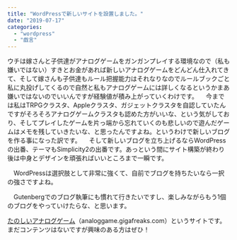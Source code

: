 ```yaml
---
title: "WordPressで新しいサイトを設置しました。"
date: "2019-07-17"
categories: 
  - "wordpress"
  - "戯言"
---
```


ウチは嫁さんと子供達がアナログゲームをガンガンプレイする環境なので（私も嫌いではない）すきとお金があれば新しいアナログゲームをどんどん仕入れてきて、そして嫁さんも子供達もルール把握能力はそれなりなのでルールブックごと私に丸投げしてくるので自然と私もアナログゲームには詳しくなるというかまあ嫌いではないのでいいんですが経験値が積み上がっていくわけです。 　今までは私はTRPGクラスタ、Appleクラスタ、ガジェットクラスタを自認していたんですがそろそろアナログゲームクラスタも認めた方がいいな、という気がしており、そしてプレイしたゲームを片っ端から忘れていくのも悲しいので遊んだゲームはメモを残していきたいな、と思ったんですよね。というわけで新しいブログを作る事になった訳です。 　そして新しいブログを立ち上げるならWordPressの出番、テーマもSimplicity2の出番です。あっという間にサイト構築が終わり後は中身とデザインを頑張ればいいところまで一瞬です。

　WordPressは選択肢として非常に強くて、自前でブログを持ちたいなら一択の強さですよね。

　Gutenbergでのブログ執筆にも慣れて行きたいですし、楽しみながらもう1個のブログをやっていけたらな、と思います。

[たのしいアナログゲーム](https://analoggame.gigafreaks.com)（analoggame.gigafreaks.com）というサイトです。まだコンテンツはないですが興味のある方はぜひ！
